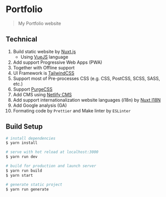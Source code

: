 <!-- ---
home: true
heroImage: /hero.png
actionText: Get Started →
actionLink: /guide/
features:
  - title: Simplicity First
    details: Minimal setup with markdown-centered project structure helps you focus on writing.
  - title: Vue-Powered
    details: Enjoy the dev experience of Vue + webpack, use Vue components in markdown, and develop custom themes with Vue.
  - title: Performant
    details: VuePress generates pre-rendered static HTML for each page, and runs as an SPA once a page is loaded.
footer: MIT Licensed | Copyright © 2018-present Evan You
--- -->

# Portfolio

> My Portfolio website

## Technical

1. Build static website by [Nuxt.js](https://nuxtjs.org)
   - Using [VueJS](https://vuejs.org/) language
2. Add support Progressive Web Apps (PWA)
3. Together with Offline support
4. UI Framework is [TailwindCSS](https://tailwindcss.com)
5. Support most of Pre-processes CSS (e.g. CSS, PostCSS, SCSS, SASS, etc.)
6. Support [PurgeCSS](https://www.purgecss.com)
7. Add CMS using [Netlify CMS](https://www.netlifycms.org)
8. Add support internationalization website languages (i18n) by [Nuxt I18N](https://nuxt-community.github.io/nuxt-i18n)
9. Add Google analysis (GA)
10. Formating code by `Prettier` and Make linter by `ESLinter`

## Build Setup

```bash
# install dependencies
$ yarn install

# serve with hot reload at localhost:3000
$ yarn run dev

# build for production and launch server
$ yarn run build
$ yarn start

# generate static project
$ yarn run generate
```
